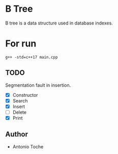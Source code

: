 # B Tree

B tree is a data structure used in database indexes.

# For run

```
g++ -std=c++17 main.cpp
```

## TODO
Segmentation fault in insertion.

- [x] Constructor
- [x] Search
- [x] Insert
- [ ] Delete
- [x] Print

## Author
- Antonio Toche